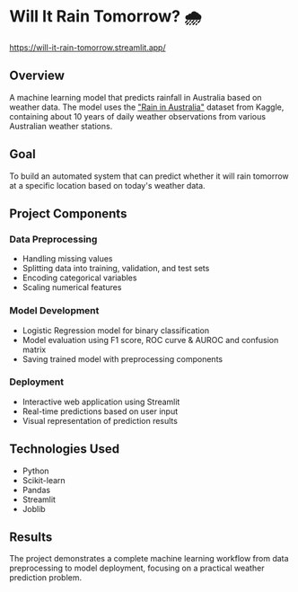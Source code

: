 # Will It Rain Tomorrow? 🌧️

https://will-it-rain-tomorrow.streamlit.app/

## Overview
A machine learning model that predicts rainfall in Australia based on weather data. 
The model uses the ["Rain in Australia"](https://kaggle.com/jsphyg/weather-dataset-rattle-package) dataset from Kaggle, containing about 10 years of daily weather observations from various Australian weather stations.

## Goal
To build an automated system that can predict whether it will rain tomorrow at a specific location based on today's weather data.

## Project Components

### Data Preprocessing
- Handling missing values
- Splitting data into training, validation, and test sets
- Encoding categorical variables
- Scaling numerical features

### Model Development
- Logistic Regression model for binary classification
- Model evaluation using F1 score, ROC curve & AUROC and confusion matrix
- Saving trained model with preprocessing components

### Deployment
- Interactive web application using Streamlit
- Real-time predictions based on user input
- Visual representation of prediction results

## Technologies Used
- Python
- Scikit-learn
- Pandas
- Streamlit
- Joblib

## Results
The project demonstrates a complete machine learning workflow from data preprocessing to model deployment, focusing on a practical weather prediction problem.